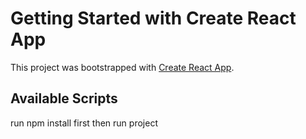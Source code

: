 # Getting Started with Create React App

This project was bootstrapped with [Create React App](https://github.com/facebook/create-react-app).

## Available Scripts

run npm install first then run project
